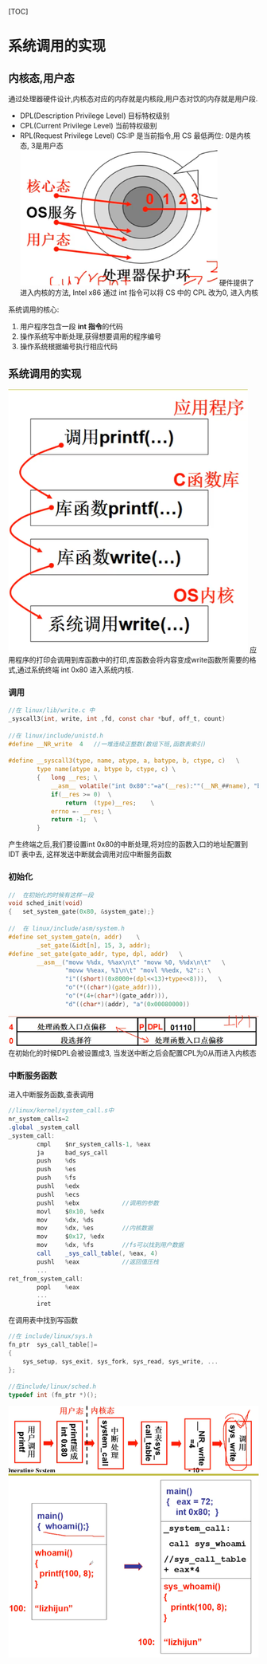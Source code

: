 [TOC]
# 系统调用的实现


## 内核态,用户态
通过处理器硬件设计,内核态对应的内存就是内核段,用户态对饮的内存就是用户段.
* DPL(Description Privilege Level) 目标特权级别
* CPL(Current Privilege Level) 当前特权级别
* RPL(Request Privilege Level)
CS:IP 是当前指令,用 CS 最低两位: 0是内核态, 3是用户态
![](images/2021-06-12-20-27-30.png)
硬件提供了进入内核的方法, Intel x86 通过 int 指令可以将 CS 中的 CPL 改为0, 进入内核

系统调用的核心:
1. 用户程序包含一段 **int 指令**的代码
2. 操作系统写中断处理,获得想要调用的程序编号
3. 操作系统根据编号执行相应代码

## 系统调用的实现
![](images/2021-06-12-20-33-50.png)
应用程序的打印会调用到库函数中的打印,库函数会将内容变成write函数所需要的格式,通过系统终端 int 0x80 进入系统内核.
### 调用
``` C
//在 linux/lib/write.c 中
_syscall3(int, write, int ,fd, const char *buf, off_t, count)

//在 linux/include/unistd.h
#define __NR_write  4   //一堆连续正整数(数组下班,函数表索引)

#define __syscall3(type, name, atype, a, batype, b, ctype, c)   \
        type name(atype a, btype b, ctype, c) \
        {   long __res; \
            __asm__ volatile("int 0x80":"=a"(__res):""(__NR_##name), "b"((long)(a)), "c"((long)(b)), "d"((long)(c)));   \
            if(__res >= 0)  \
                return  (type)__res;    \
            errno =- __res; \
            return -1;  \
        }
```
产生终端之后,我们要设置int 0x80的中断处理,将对应的函数入口的地址配置到 IDT 表中去, 这样发送中断就会调用对应中断服务函数
### 初始化
``` C
//  在初始化的时候有这样一段
void sched_init(void)
{   set_system_gate(0x80, &system_gate);}

//  在 linux/include/asm/system.h
#define set_system_gate(n, addr)    \
        _set_gate(&idt[n], 15, 3, addr);
#define _set_gate(gate_addr, type, dpl, addr)   \
        __asm__("movw %%dx, %%ax\n\t" "movw %0, %%dx\n\t"   \
                "movw %%eax, %1\n\t" "movl %%edx, %2":: \
                "i"((short)(0x8000+(dpl<<13)+type<<8))),   \
                "o"(*((char*)(gate_addr))),
                "o"(*(4+(char*)(gate_addr))),
                "d"((char*)(addr), "a"(0x00080000))
```
![](images/2021-06-12-21-06-47.png)
在初始化的时候DPL会被设置成3, 当发送中断之后会配置CPL为0从而进入内核态
### 中断服务函数
进入中断服务函数,查表调用
``` as
//linux/kernel/system_call.s中
nr_system_calls=2
.global _system_call
_system_call:
        cmpl    $nr_system_calls-1, %eax
        ja      bad_sys_call
        push    %ds
        push    %es
        push    %fs
        pushl   %edx
        pushl   %ecs
        pushl   %ebx            //调用的参数
        movl    $0x10, %edx
        mov     %dx, %ds
        mov     %dx, %es        //内核数据
        mov     $0x17, %edx
        mov     %dx, %fs        //fs可以找到用户数据
        call    _sys_call_table(, %eax, 4)
        pushl   %eax            //返回值压栈
        ...
ret_from_system_call:
        popl    %eax
        ...
        iret
```
在调用表中找到写函数
``` C
//在 include/linux/sys.h
fn_ptr  sys_call_table[]=
{
    sys_setup, sys_exit, sys_fork, sys_read, sys_write, ...
};

//在include/linux/sched.h
typedef int (fn_ptr *)();
``` 
![](images/2021-06-12-21-51-15.png)
![](images/2021-06-12-21-56-55.png)

